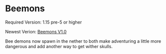 # Beemons
Required Version: 1.15 pre-5 or higher

Newest Verion: [Beemons V1.0](https://github.com/WaifuBeforeLaifu/Datapacks/raw/master/Beemons/Beemons%20V1.0.zip)

Bee demons now spawn in the nether to both make adventuring a little more dangerous and add another way to get wither skulls.
